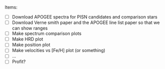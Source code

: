 Items:
- [ ] Download APOGEE spectra for PISN candidates and comparison stars
- [ ] Download Verne smith paper and the APOGEE line list paper so that we can show ranges
- [ ] Make spectrum comparison plots
- [ ] Make HRD plot
- [ ] Make position plot
- [ ] Make velocities vs [Fe/H] plot (or something)
- [ ] ...
- [ ] Profit?

